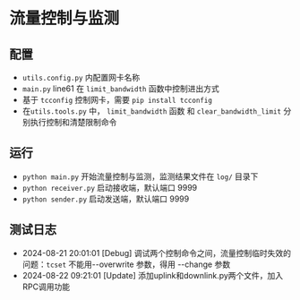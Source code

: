 # 流量控制与监测


## 配置
- `utils.config.py` 内配置网卡名称
- `main.py` line61 在 `limit_bandwidth` 函数中控制进出方式
- 基于 `tcconfig` 控制网卡，需要 `pip install tcconfig`
- 在`utils.tools.py` 中， `limit_bandwidth` 函数 和 `clear_bandwidth_limit` 分别执行控制和清楚限制命令

## 运行
- `python main.py` 开始流量控制与监测，监测结果文件在 `log/` 目录下
- `python receiver.py` 启动接收端，默认端口 9999
- `python sender.py` 启动发送端，默认端口 9999

## 测试日志

- 2024-08-21 20:01:01 [Debug] 调试两个控制命令之间，流量控制临时失效的问题：`tcset` 不能用--overwrite 参数，得用 --change 参数
- 2024-08-22 09:21:01 [Update] 添加uplink和downlink.py两个文件，加入RPC调用功能
